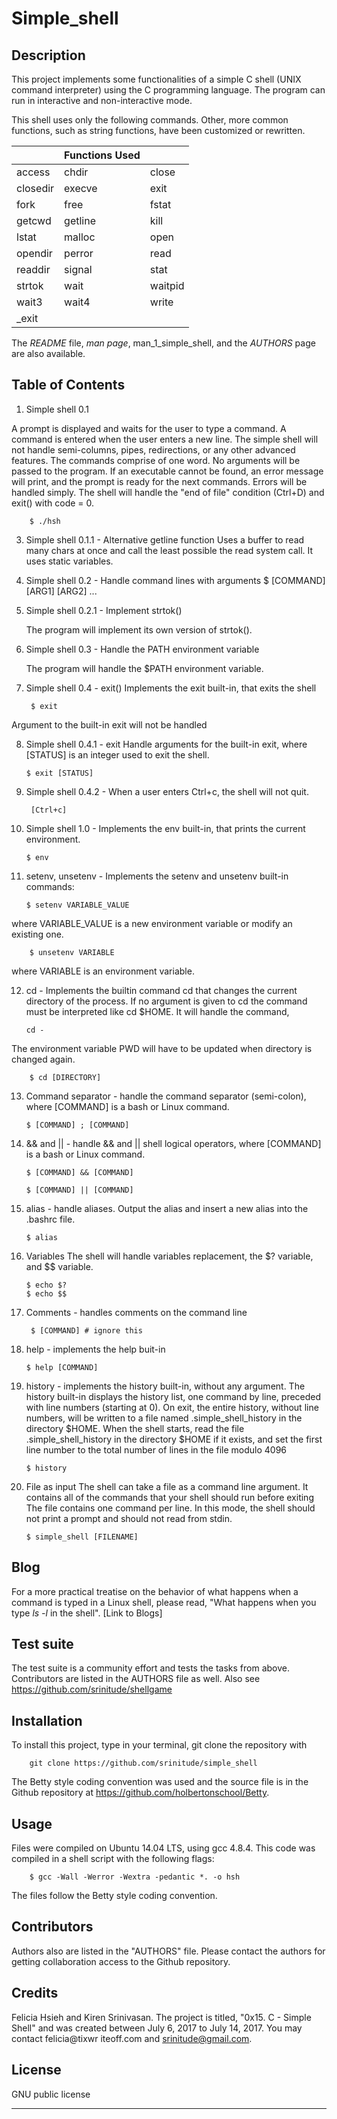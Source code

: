 # Simple_shell

## Description

This project implements some functionalities of a simple C shell (UNIX command interpreter) using the C programming language.
The program can run in interactive and non-interactive mode.

This shell uses only the following commands. Other, more common functions, such as string functions, have been customized or rewritten.

||Functions Used||
|----|----|----|
|access|chdir|close|
|closedir|execve|exit|
|fork|free|fstat|
|getcwd|getline|kill|
|lstat|malloc|open|
|opendir|perror|read|
|readdir|signal|stat|
|strtok|wait|waitpid|
|wait3|wait4|write|
|_exit|

The *README* file, *man page*, man_1_simple_shell, and the *AUTHORS* page are also available.

## Table of Contents

1. Simple shell 0.1

A prompt is displayed and waits for the user to type a command. A command is entered when the user enters a new line. The simple shell will not handle semi-columns, pipes, redirections, or any other advanced features.
The commands comprise of one word. No arguments will be passed to the program.
If an executable cannot be found, an error message will print, and the prompt is ready for the next commands.
Errors will be handled simply. The shell will handle the "end of file" condition (Ctrl+D) and exit() with code = 0.

        $ ./hsh

3. Simple shell 0.1.1 - Alternative getline function
Uses a buffer to read many chars at once and call the least possible the read system call. It uses static variables.

4. Simple shell 0.2 - Handle command lines with arguments
        $ [COMMAND] [ARG1] [ARG2] ...

5. Simple shell 0.2.1 - Implement strtok()

    The program will implement its own version of strtok().

6. Simple shell 0.3 - Handle the PATH environment variable

    The program will handle the $PATH environment variable.

7. Simple shell 0.4 - exit()
Implements the exit built-in, that exits the shell

        $ exit

Argument to the built-in exit will not be handled

8. Simple shell 0.4.1 - exit
Handle arguments for the built-in exit, where [STATUS] is an integer used to exit the shell.

       $ exit [STATUS]

9. Simple shell 0.4.2 - When a user enters Ctrl+c, the shell will not quit.

        [Ctrl+c]

10. Simple shell 1.0 - Implements the env built-in, that prints the current environment.

        $ env

11. setenv, unsetenv - Implements the setenv and unsetenv built-in commands:

        $ setenv VARIABLE_VALUE

where VARIABLE_VALUE is a new environment variable or modify an existing one.

        $ unsetenv VARIABLE

where VARIABLE is an environment variable.

12. cd - Implements the builtin command cd that changes the current directory of the process. If no argument is given to cd the command must be interpreted like cd $HOME. It will handle the command,

        cd -

The environment variable PWD will have to be updated when directory is changed again.

        $ cd [DIRECTORY]

13. Command separator - handle the command separator (semi-colon), where [COMMAND] is a bash or Linux command.

        $ [COMMAND] ; [COMMAND]

14. && and || - handle && and || shell logical operators, where [COMMAND] is a bash or Linux command.

        $ [COMMAND] && [COMMAND]

        $ [COMMAND] || [COMMAND]

15. alias - handle aliases. Output the alias and insert a new alias into the .bashrc file.

        $ alias

16. Variables
The shell will handle variables replacement, the $? variable, and $$ variable.

        $ echo $?
        $ echo $$

17. Comments - handles comments on the command line

         $ [COMMAND] # ignore this

18. help - implements the help buit-in

        $ help [COMMAND]

19. history - implements the history built-in, without any argument. The history built-in displays the history list, one command by line, preceded with line numbers (starting at 0). On exit, the entire history, without line numbers, will be written to a file named .simple_shell_history in the directory $HOME.
When the shell starts, read the file .simple_shell_history in the directory $HOME if it exists, and set the first line number to the total number of lines in the file modulo 4096

        $ history

20. File as input
The shell can take a file as a command line argument. It contains all of the commands that your shell should run before exiting
The file contains one command per line. In this mode, the shell should not print a prompt and should not read from stdin.

        $ simple_shell [FILENAME]

## Blog
For a more practical treatise on the behavior of what happens when a command is typed in a Linux shell, please read, "What happens when you type *ls -l* in the shell".
        [Link to Blogs]

## Test suite
The test suite is a community effort and tests the tasks from above. Contributors are listed in the AUTHORS file as well.
Also see https://github.com/srinitude/shellgame

## Installation
To install this project, type in your terminal, git clone the repository with

        git clone https://github.com/srinitude/simple_shell

The Betty style coding convention was used and the source file is in the Github repository at https://github.com/holbertonschool/Betty.

## Usage
Files were compiled on Ubuntu 14.04 LTS, using gcc 4.8.4. This code was compiled in a shell script with the following flags:

        $ gcc -Wall -Werror -Wextra -pedantic *. -o hsh

The files follow the Betty style coding convention.

## Contributors

Authors also are listed in the "AUTHORS" file. Please contact the authors for getting collaboration access to the Github repository.

## Credits

Felicia Hsieh and Kiren Srinivasan. The project is titled, "0x15. C - Simple Shell" and was created between July 6, 2017 to July 14, 2017. You may contact felicia@tixwr
iteoff.com and srinitude@gmail.com.

## License
GNU public license

--------

  [contributor]: http://x.net/
  [1]: http://markdowntutoriallink
  [source code]: githublink
